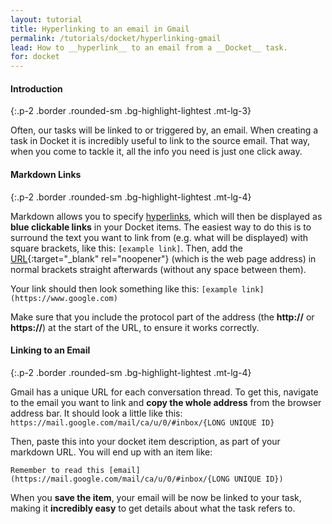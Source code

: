 ```yaml
---
layout: tutorial
title: Hyperlinking to an email in Gmail
permalink: /tutorials/docket/hyperlinking-gmail
lead: How to __hyperlink__ to an email from a __Docket__ task.
for: docket
---
```


#### Introduction
{:.p-2 .border .rounded-sm .bg-highlight-lightest .mt-lg-3}

Often, our tasks will be linked to or triggered by, an email. When creating a task in Docket it is incredibly useful to link to the source email. That way, when you come to tackle it, all the info you need is just one click away.

#### Markdown Links
{:.p-2 .border .rounded-sm .bg-highlight-lightest .mt-lg-4}

Markdown allows you to specify [hyperlinks](https://www.markdownguide.org/basic-syntax/#links), which will then be displayed as __blue clickable links__ in your Docket items. The easiest way to do this is to surround the text you want to link from (e.g. what will be displayed) with square brackets, like this: `[example link]`. Then, add the [URL](https://en.wikipedia.org/wiki/URL){:target="_blank" rel="noopener"} (which is the web page address) in normal brackets straight afterwards (without any space between them).

Your link should then look something like this: `[example link](https://www.google.com)`

Make sure that you include the protocol part of the address (the __http://__ or __https://__) at the start of the URL, to ensure it works correctly.

#### Linking to an Email
{:.p-2 .border .rounded-sm .bg-highlight-lightest .mt-lg-4}

Gmail has a unique URL for each conversation thread. To get this, navigate to the email you want to link and __copy the whole address__ from the browser address bar. It should look a little like this: `https://mail.google.com/mail/ca/u/0/#inbox/{LONG UNIQUE ID}`

Then, paste this into your docket item description, as part of your markdown URL. You will end up with an item like:

`Remember to read this [email](https://mail.google.com/mail/ca/u/0/#inbox/{LONG UNIQUE ID})`

When you __save the item__, your email will be now be linked to your task, making it __incredibly easy__ to get details about what the task refers to.